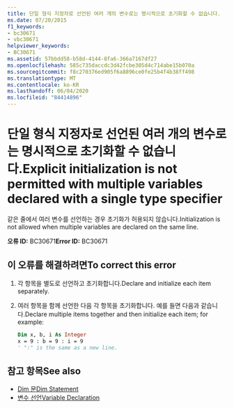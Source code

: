 ```yaml
---
title: 단일 형식 지정자로 선언된 여러 개의 변수로는 명시적으로 초기화할 수 없습니다.
ms.date: 07/20/2015
f1_keywords:
- bc30671
- vbc30671
helpviewer_keywords:
- BC30671
ms.assetid: 57bbdd58-b58d-4144-8fa6-366a7167df27
ms.openlocfilehash: 585c735daccdc3d42fcbe305d4c714abe15b070a
ms.sourcegitcommit: f8c270376ed905f6a8896ce0fe25b4f4b38ff498
ms.translationtype: MT
ms.contentlocale: ko-KR
ms.lasthandoff: 06/04/2020
ms.locfileid: "84414896"
---
```

# <a name="explicit-initialization-is-not-permitted-with-multiple-variables-declared-with-a-single-type-specifier"></a><span data-ttu-id="6cf1a-102">단일 형식 지정자로 선언된 여러 개의 변수로는 명시적으로 초기화할 수 없습니다.</span><span class="sxs-lookup"><span data-stu-id="6cf1a-102">Explicit initialization is not permitted with multiple variables declared with a single type specifier</span></span>

<span data-ttu-id="6cf1a-103">같은 줄에서 여러 변수를 선언하는 경우 초기화가 허용되지 않습니다.</span><span class="sxs-lookup"><span data-stu-id="6cf1a-103">Initialization is not allowed when multiple variables are declared on the same line.</span></span>

<span data-ttu-id="6cf1a-104">**오류 ID:** BC30671</span><span class="sxs-lookup"><span data-stu-id="6cf1a-104">**Error ID:** BC30671</span></span>

## <a name="to-correct-this-error"></a><span data-ttu-id="6cf1a-105">이 오류를 해결하려면</span><span class="sxs-lookup"><span data-stu-id="6cf1a-105">To correct this error</span></span>

1. <span data-ttu-id="6cf1a-106">각 항목을 별도로 선언하고 초기화합니다.</span><span class="sxs-lookup"><span data-stu-id="6cf1a-106">Declare and initialize each item separately.</span></span>

2. <span data-ttu-id="6cf1a-107">여러 항목을 함께 선언한 다음 각 항목을 초기화합니다. 예를 들면 다음과 같습니다.</span><span class="sxs-lookup"><span data-stu-id="6cf1a-107">Declare multiple items together and then initialize each item; for example:</span></span>

    ```vb
    Dim x, b, i As Integer
    x = 9 : b = 9 : i = 9
    ' ":" is the same as a new line.
    ```

## <a name="see-also"></a><span data-ttu-id="6cf1a-108">참고 항목</span><span class="sxs-lookup"><span data-stu-id="6cf1a-108">See also</span></span>

- [<span data-ttu-id="6cf1a-109">Dim 문</span><span class="sxs-lookup"><span data-stu-id="6cf1a-109">Dim Statement</span></span>](../language-reference/statements/dim-statement.md)
- [<span data-ttu-id="6cf1a-110">변수 선언</span><span class="sxs-lookup"><span data-stu-id="6cf1a-110">Variable Declaration</span></span>](../programming-guide/language-features/variables/variable-declaration.md)
